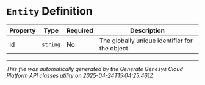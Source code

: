 # `Entity` Definition

| Property | Type | Required | Description |
|----------|------|----------|-------------|
| id | `string` | No | The globally unique identifier for the object. |

---

*This file was automatically generated by the Generate Genesys Cloud Platform API classes utility on 2025-04-24T15:04:25.461Z*